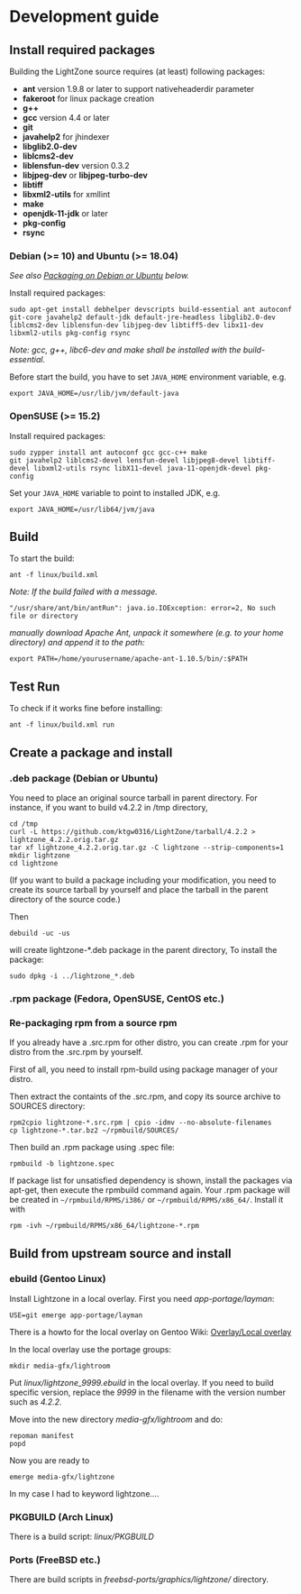 # Development guide

## Install required packages

Building the LightZone source requires (at least) following packages:

- __ant__ version 1.9.8 or later to support nativeheaderdir parameter
- __fakeroot__ for linux package creation
- __g++__
- __gcc__ version 4.4 or later
- __git__
- __javahelp2__ for jhindexer
- __libglib2.0-dev__
- __liblcms2-dev__
- __liblensfun-dev__ version 0.3.2
- __libjpeg-dev__ or __libjpeg-turbo-dev__
- __libtiff__
- __libxml2-utils__ for xmllint
- __make__
- __openjdk-11-jdk__ or later
- __pkg-config__
- __rsync__

### Debian (>= 10) and Ubuntu (>= 18.04)

_See also [Packaging on Debian or Ubuntu](#.deb-package-(debian-or-ubuntu)) below._

Install required packages:

    sudo apt-get install debhelper devscripts build-essential ant autoconf git-core javahelp2 default-jdk default-jre-headless libglib2.0-dev liblcms2-dev liblensfun-dev libjpeg-dev libtiff5-dev libx11-dev libxml2-utils pkg-config rsync

_Note: gcc, g++, libc6-dev and make shall be installed with the build-essential._

Before start the build, you have to set `JAVA_HOME` environment variable, e.g.

    export JAVA_HOME=/usr/lib/jvm/default-java

### OpenSUSE (>= 15.2)

Install required packages:

    sudo zypper install ant autoconf gcc gcc-c++ make
    git javahelp2 liblcms2-devel lensfun-devel libjpeg8-devel libtiff-devel libxml2-utils rsync libX11-devel java-11-openjdk-devel pkg-config

Set your `JAVA_HOME` variable to point to installed JDK, e.g.

    export JAVA_HOME=/usr/lib64/jvm/java

## Build

To start the build:

    ant -f linux/build.xml

_Note: If the build failed with a message._

    "/usr/share/ant/bin/antRun": java.io.IOException: error=2, No such file or directory

_manually download Apache Ant, unpack it somewhere (e.g. to your home directory) and append it to the path:_

    export PATH=/home/yourusername/apache-ant-1.10.5/bin/:$PATH

## Test Run

To check if it works fine before installing:

    ant -f linux/build.xml run

## Create a package and install

### .deb package (Debian or Ubuntu)

You need to place an original source tarball in parent directory.
For instance, if you want to build v4.2.2 in /tmp directory,

    cd /tmp
    curl -L https://github.com/ktgw0316/LightZone/tarball/4.2.2 > lightzone_4.2.2.orig.tar.gz
    tar xf lightzone_4.2.2.orig.tar.gz -C lightzone --strip-components=1
    mkdir lightzone
    cd lightzone

(If you want to build a package including your modification, you need to create its source tarball by yourself and place the tarball in the parent directory of the source code.)

Then

    debuild -uc -us

will create lightzone-*.deb package in the parent directory,
To install the package:

    sudo dpkg -i ../lightzone_*.deb

### .rpm package (Fedora, OpenSUSE, CentOS etc.)

### Re-packaging rpm from a source rpm

If you already have a .src.rpm for other distro, you can create .rpm for your distro
from the .src.rpm by yourself.

First of all, you need to install rpm-build using package manager of your distro.

Then extract the containts of the .src.rpm, and copy its source archive to SOURCES
directory:

    rpm2cpio lightzone-*.src.rpm | cpio -idmv --no-absolute-filenames
    cp lightzone-*.tar.bz2 ~/rpmbuild/SOURCES/

Then build an .rpm package using .spec file:

    rpmbuild -b lightzone.spec

If package list for unsatisfied dependency is shown, install the packages via apt-get,
then execute the rpmbuild command again. Your .rpm package will be created in
`~/rpmbuild/RPMS/i386/` or `~/rpmbuild/RPMS/x86_64/`. Install it with

    rpm -ivh ~/rpmbuild/RPMS/x86_64/lightzone-*.rpm

## Build from upstream source and install

### ebuild (Gentoo Linux)

Install Lightzone in a local overlay. First you need _app-portage/layman_:

    USE=git emerge app-portage/layman

There is a howto for the local overlay on Gentoo Wiki:
[Overlay/Local overlay](https://wiki.gentoo.org/wiki/Overlay/Local_overlay)

In the local overlay use the portage groups:

    mkdir media-gfx/lightroom

Put _linux/lightzone_9999.ebuild_ in the local overlay.
If you need to build specific version, replace the _9999_ in the filename with the version number such as _4.2.2_.

Move into the new directory _media-gfx/lightroom_ and do:

    repoman manifest
    popd

Now you are ready to

    emerge media-gfx/lightzone

In my case I had to keyword lightzone....

### PKGBUILD (Arch Linux)

There is a build script: _linux/PKGBUILD_

### Ports (FreeBSD etc.)

There are build scripts in _freebsd-ports/graphics/lightzone/_ directory.
